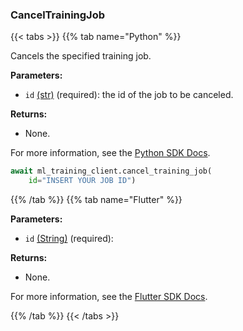 ### CancelTrainingJob

{{< tabs >}}
{{% tab name="Python" %}}

Cancels the specified training job.

**Parameters:**

- `id` [(str)](https://docs.python.org/3/library/stdtypes.html#text-sequence-type-str) (required): the id of the job to be canceled.

**Returns:**

- None.

For more information, see the [Python SDK Docs](https://python.viam.dev/autoapi/viam/app/ml_training_client/index.html#viam.app.ml_training_client.MLTrainingClient.cancel_training_job).

``` python {class="line-numbers linkable-line-numbers"}
await ml_training_client.cancel_training_job(
    id="INSERT YOUR JOB ID")
```

{{% /tab %}}
{{% tab name="Flutter" %}}

**Parameters:**

- `id` [(String)](https://api.flutter.dev/flutter/dart-core/String-class.html) (required):

**Returns:**

- None.

For more information, see the [Flutter SDK Docs](https://flutter.viam.dev/viam_protos.app.ml_training/MLTrainingServiceClient/cancelTrainingJob.html).

{{% /tab %}}
{{< /tabs >}}
